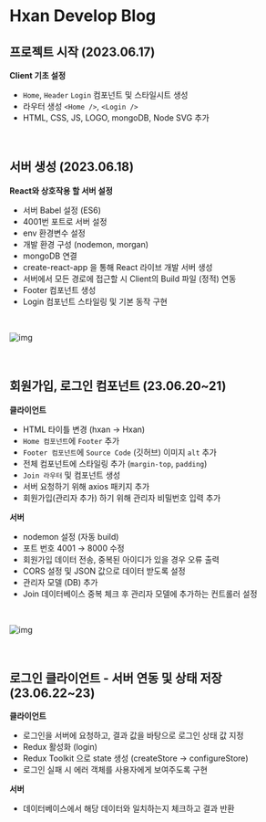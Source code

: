 # Hxan Develop Blog

## 프로젝트 시작 (2023.06.17)

**Client 기초 설정**

- `Home`, `Header` `Login` 컴포넌트 및 스타일시트 생성
- 라우터 생성 `<Home />`, `<Login />`
- HTML, CSS, JS, LOGO, mongoDB, Node SVG 추가

<br>

## 서버 생성 (2023.06.18)

**React와 상호작용 할 서버 설정**

- 서버 Babel 설정 (ES6)
- 4001번 포트로 서버 설정
- env 환경변수 설정
- 개발 환경 구성 (nodemon, morgan)
- mongoDB 연결
- create-react-app 을 통해 React 라이브 개발 서버 생성
- 서버에서 모든 경로에 접근할 시 Client의 Build 파일 (정적) 연동
- Footer 컴포넌트 생성
- Login 컴포넌트 스타일링 및 기본 동작 구현

<br>

![img](https://github.com/Hansan529/Blog/assets/115819770/cab229ff-4dde-4ce2-a09f-3959a5dbaabd)

<br>

## 회원가입, 로그인 컴포넌트 (23.06.20~21)

**클라이언트**

- HTML 타이틀 변경 (hxan &rarr; Hxan)
- `Home 컴포넌트`에 `Footer` 추가
- `Footer 컴포넌트`에 `Source Code` (깃허브) 이미지 `alt` 추가
- 전체 컴포넌트에 스타일링 추가 (`margin-top`, `padding`)
- `Join 라우터` 및 컴포넌트 생성
- 서버 요청하기 위해 axios 패키지 추가
- 회원가입(관리자 추가) 하기 위해 관리자 비밀번호 입력 추가

**서버**

- nodemon 설정 (자동 build)
- 포트 번호 4001 &rarr; 8000 수정
- 회원가입 데이터 전송, 중복된 아이디가 있을 경우 오류 출력
- CORS 설정 및 JSON 값으로 데이터 받도록 설정
- 관리자 모델 (DB) 추가
- Join 데이터베이스 중복 체크 후 관리자 모델에 추가하는 컨트롤러 설정

<br>

![img](https://github.com/Hansan529/Blog/assets/115819770/4d6c47fc-98f6-4277-89f9-e01521d91919)

<br>

## 로그인 클라이언트 - 서버 연동 및 상태 저장 (23.06.22~23)

**클라이언트**

- 로그인을 서버에 요청하고, 결과 값을 바탕으로 로그인 상태 값 지정
- Redux 활성화 (login)
- Redux Toolkit 으로 state 생성 (createStore &rarr; configureStore)
- 로그인 실패 시 에러 객체를 사용자에게 보여주도록 구현

**서버**

- 데이터베이스에서 해당 데이터와 일치하는지 체크하고 결과 반환

<br>
